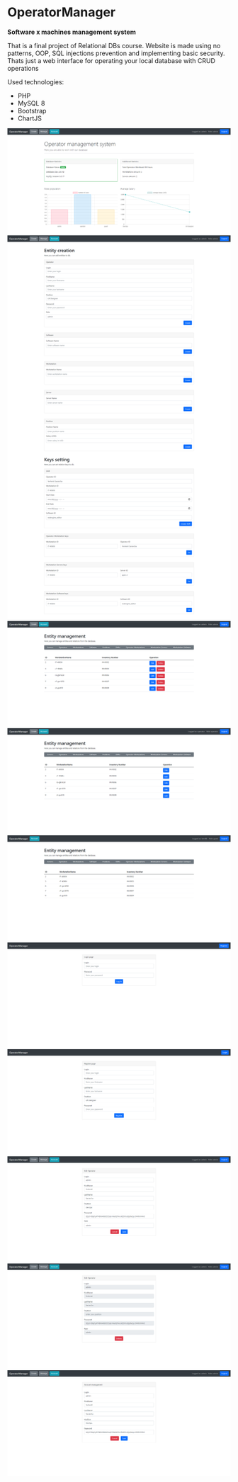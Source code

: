 # OperatorManager
**Software x machines management system**

That is a final project of Relational DBs course.
Website is made using no patterns, OOP, SQL injections prevention and implementing basic security.
Thats just a web interface for operating your local database with CRUD operations

Used technologies:
- PHP
- MySQL 8
- Bootstrap
- ChartJS

![alt text](https://github.com/qboww/OperatorManager/blob/main/website/pictures/index.png)
![alt text](https://github.com/qboww/OperatorManager/blob/main/website/pictures/create.png)
![alt text](https://github.com/qboww/OperatorManager/blob/main/website/pictures/view-admin.png)
![alt text](https://github.com/qboww/OperatorManager/blob/main/website/pictures/view-op.png)
![alt text](https://github.com/qboww/OperatorManager/blob/main/website/pictures/view-guest.png)
![alt text](https://github.com/qboww/OperatorManager/blob/main/website/pictures/login.png)
![alt text](https://github.com/qboww/OperatorManager/blob/main/website/pictures/register.png)
![alt text](https://github.com/qboww/OperatorManager/blob/main/website/pictures/edit.png)
![alt text](https://github.com/qboww/OperatorManager/blob/main/website/pictures/delete.png)
![alt text](https://github.com/qboww/OperatorManager/blob/main/website/pictures/account.png)
